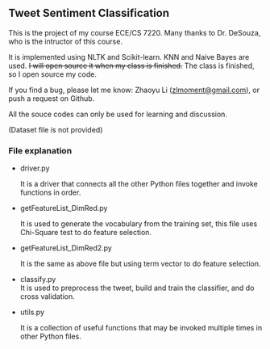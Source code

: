 ## Tweet Sentiment Classification

This is the project of my course ECE/CS 7220. Many thanks to Dr. DeSouza, who is the intructor of this course. 

It is implemented using NLTK and Scikit-learn. KNN and Naive Bayes are used. ~~I will open source it when my class is finished.~~ The class is finished, so I open source my code.

If you find a bug, please let me know: Zhaoyu Li (zlmoment@gmail.com), or push a request on Github.

All the souce codes can only be used for learning and discussion.

(Dataset file is not provided)

### File explanation

- driver.py	

  It is a driver that connects all the other Python files together and invoke functions in order.

- getFeatureList_DimRed.py	

  It is used to generate the vocabulary from the training set, this file uses Chi-Square test to do feature selection.

- getFeatureList_DimRed2.py	

  It is the same as above file but using term vector to do feature selection.

- classify.py	
  It is used to preprocess the tweet, build and train the classifier, and do cross validation.

- utils.py	

  It is a collection of useful functions that may be invoked multiple times in other Python files.